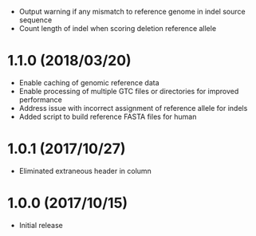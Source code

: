 * Output warning if any mismatch to reference genome in indel source sequence
* Count length of indel when scoring deletion reference allele

# 1.1.0 (2018/03/20)
* Enable caching of genomic reference data
* Enable processing of multiple GTC files or directories for improved performance
* Address issue with incorrect assignment of reference allele for indels
* Added script to build reference FASTA files for human

# 1.0.1 (2017/10/27)
* Eliminated extraneous header in column

# 1.0.0 (2017/10/15)
* Initial release